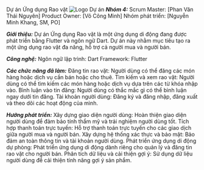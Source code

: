 Dự án Ứng dụng Rao vặt
![Logo Dự án](https://example.com/logo.png)
*****Nhóm 4:*****
Scrum Master: [Phan Văn Thái Nguyên]
Product Owner: [Võ Công Minh]
Nhóm phát triển: [Nguyễn Minh Khang, SM, PO]

*****Giới thiệu:*****
Dự án Ứng dụng Rao vặt là một ứng dụng di động đang được phát triển bằng Flutter và ngôn ngữ Dart. 
Dự án này nhằm mục tiêu tạo ra một ứng dụng rao vặt đa năng, hỗ trợ cả người mua và người bán.

*****Công nghệ:*****
Ngôn ngữ lập trình: Dart
Framework: Flutter

*****Các chức năng đã làm:*****
Đăng tin rao vặt: Người dùng có thể đăng các món hàng hoặc dịch vụ cần bán hoặc cho thuê.
Tìm kiếm và xem rao vặt: Người dùng có thể tìm kiếm các món hàng hoặc dịch vụ dựa trên các từ khóa nhập vào.
Bình luận vào tin đăng: Người dùng có thắc mắc gì có thể bình luận ngay dưới tin đăng.
Tài khoản người dùng: Đăng ký và đăng nhập, đăng xuất và theo dõi các hoạt động của mình.

*****Hướng phát triển:*****
Xây dựng giao diện người dùng: Hoàn thiện giao diện người dùng để đảm bảo tính thẩm mỹ và trải nghiệm người dùng tốt.
Tích hợp thanh toán trực tuyến: Hỗ trợ thanh toán trực tuyến cho các giao dịch giữa người mua và người bán.
Xây dựng hệ thống xác thực và bảo mật: Bảo đảm an toàn thông tin và tài khoản người dùng.
Phát triển ứng dụng di động dự phòng: Phát triển ứng dụng di động dành riêng cho quản lý và đăng tin rao vặt cho người bán.
Phân tích dữ liệu và cải thiện gợi ý: Sử dụng dữ liệu người dùng để cải thiện tính năng gợi ý sản phẩm.
